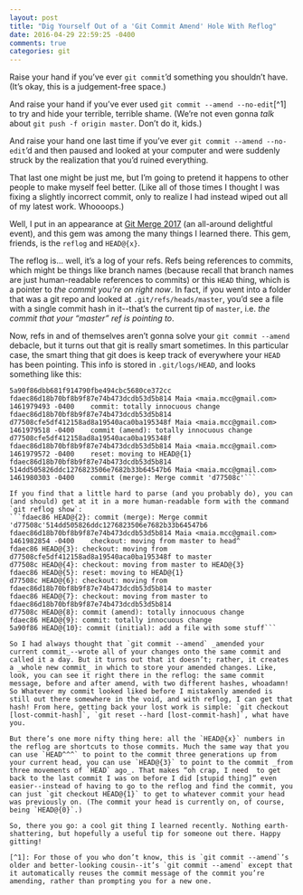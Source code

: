 ```yaml
---
layout: post
title: "Dig Yourself Out of a 'Git Commit Amend' Hole With Reflog"
date: 2016-04-29 22:59:25 -0400
comments: true
categories: git
---
```

Raise your hand if you’ve ever `git commit`’d something you shouldn’t have. (It’s okay, this is a judgement-free space.)

And raise your hand if you’ve ever used `git commit --amend --no-edit`[^1] to try and hide your terrible, terrible shame. (We’re not even gonna _talk_ about `git push -f origin master`. Don’t do it, kids.)

And raise your hand one last time if you’ve ever `git commit --amend --no-edit`’d and then paused and looked at your computer and were suddenly struck by the realization that you’d ruined everything.

That last one might be just me, but I’m going to pretend it happens to other people to make myself feel better. (Like all of those times I thought I was fixing a slightly incorrect commit, only to realize I had instead wiped out all of my latest work. Whoooops.) <!-- more -->

Well, I put in an appearance at [Git Merge 2017](http://git-merge.com) (an all-around delightful event), and this gem was among the many things I learned there. This gem, friends, is the `reflog` and `HEAD@{x}`.

The reflog is… well, it’s a log of your refs. Refs being references to commits, which might be things like branch names (because recall that branch names are just human-readable references to commits) or this `HEAD` thing, which is a pointer to _the commit you’re on right now_. In fact, if you went into a folder that was a git repo and looked at `.git/refs/heads/master`, you’d see a file with a single commit hash in it--that’s the current tip of `master`, i.e. _the commit that your “master” ref is pointing to_.

Now, refs in and of themselves aren’t gonna solve your `git commit --amend` debacle, but it turns out that git is really smart sometimes. In this particular case, the smart thing that git does is keep track of everywhere your `HEAD` has been pointing. This info is stored in `.git/logs/HEAD`, and looks something like this:

```0000000000000000000000000000000000000000 5a90f86dbb681f914790fbe494cbc5680ce372cc Maia <maia.mcc@gmail.com> 1461979447 -0400 commit (initial): add a file with some stuff
5a90f86dbb681f914790fbe494cbc5680ce372cc fdaec86d18b70bf8b9f87e74b473dcdb53d5b814 Maia <maia.mcc@gmail.com> 1461979493 -0400    commit: totally innocuous change
fdaec86d18b70bf8b9f87e74b473dcdb53d5b814 d77508cfe5df412158ad8a19540aca0ba195348f Maia <maia.mcc@gmail.com> 1461979518 -0400    commit (amend): totally innocuous change
d77508cfe5df412158ad8a19540aca0ba195348f fdaec86d18b70bf8b9f87e74b473dcdb53d5b814 Maia <maia.mcc@gmail.com> 1461979572 -0400    reset: moving to HEAD@{1}
fdaec86d18b70bf8b9f87e74b473dcdb53d5b814 514dd505826ddc1276823506e7682b33b64547b6 Maia <maia.mcc@gmail.com> 1461980303 -0400    commit (merge): Merge commit 'd77508c'```

If you find that a little hard to parse (and you probably do), you can (and should) get at it in a more human-readable form with the command `git reflog show`:
```fdaec86 HEAD@{2}: commit (merge): Merge commit 'd77508c'514dd505826ddc1276823506e7682b33b64547b6 fdaec86d18b70bf8b9f87e74b473dcdb53d5b814 Maia <maia.mcc@gmail.com> 1461982854 -0400    checkout: moving from master to head^
fdaec86 HEAD@{3}: checkout: moving from d77508cfe5df412158ad8a19540aca0ba195348f to master
d77508c HEAD@{4}: checkout: moving from master to HEAD@{3}
fdaec86 HEAD@{5}: reset: moving to HEAD@{1}
d77508c HEAD@{6}: checkout: moving from fdaec86d18b70bf8b9f87e74b473dcdb53d5b814 to master
fdaec86 HEAD@{7}: checkout: moving from master to fdaec86d18b70bf8b9f87e74b473dcdb53d5b814
d77508c HEAD@{8}: commit (amend): totally innocuous change
fdaec86 HEAD@{9}: commit: totally innocuous change
5a90f86 HEAD@{10}: commit (initial): add a file with some stuff```

So I had always thought that `git commit --amend` _amended your current commit_--wrote all of your changes onto the same commit and called it a day. But it turns out that it doesn’t; rather, it creates a _whole new commit_ in which to store your amended changes. Like, look, you can see it right there in the reflog: the same commit message, before and after amend, with two different hashes, whoadamn! So Whatever my commit looked liked before I mistakenly amended is still out there somewhere in the void, and with reflog, I can get that hash! From here, getting back your lost work is simple: `git checkout [lost-commit-hash]`, `git reset --hard [lost-commit-hash]`, what have you.

But there’s one more nifty thing here: all the `HEAD@{x}` numbers in the reflog are shortcuts to those commits. Much the same way that you can use `HEAD^^^` to point to the commit three generations up from your current head, you can use `HEAD@{3}` to point to the commit _from three movements of `HEAD` ago_. That makes “oh crap, I need  to get back to the last commit I was on before I did [stupid thing]” even easier--instead of having to go to the reflog and find the commit, you can just `git checkout HEAD@{1}` to get to whatever commit your head was previously on. (The commit your head is currently on, of course, being `HEAD@{0}`.)

So, there you go: a cool git thing I learned recently. Nothing earth-shattering, but hopefully a useful tip for someone out there. Happy gitting!

[^1]: For those of you who don’t know, this is `git commit --amend`’s older and better-looking cousin--it’s `git commit --amend` except that it automatically reuses the commit message of the commit you’re amending, rather than prompting you for a new one.
